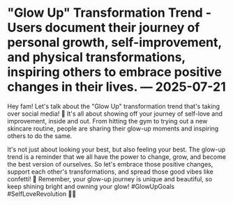 # "Glow Up" Transformation Trend - Users document their journey of personal growth, self-improvement, and physical transformations, inspiring others to embrace positive changes in their lives. — 2025-07-21

Hey fam! Let's talk about the "Glow Up" transformation trend that's taking over social media! 💫 It's all about showing off your journey of self-love and improvement, inside and out. From hitting the gym to trying out a new skincare routine, people are sharing their glow-up moments and inspiring others to do the same.

It's not just about looking your best, but also feeling your best. The glow-up trend is a reminder that we all have the power to change, grow, and become the best version of ourselves. So let's embrace those positive changes, support each other's transformations, and spread those good vibes like confetti! 🎉 Remember, your glow-up journey is unique and beautiful, so keep shining bright and owning your glow! #GlowUpGoals #SelfLoveRevolution 💖✨